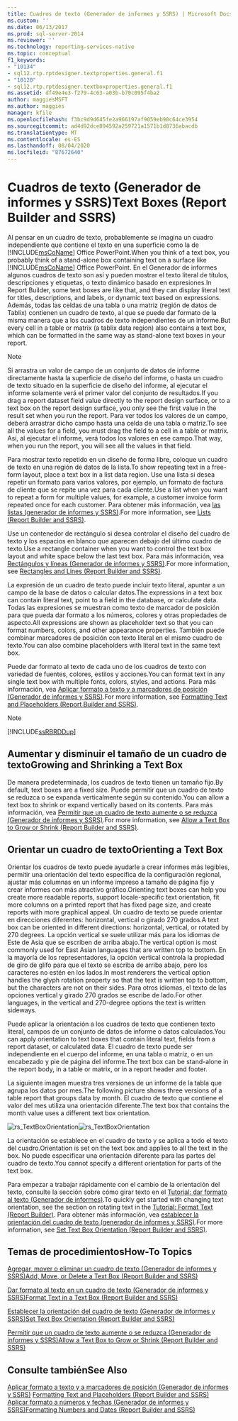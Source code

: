 ```yaml
---
title: Cuadros de texto (Generador de informes y SSRS) | Microsoft Docs
ms.custom: ''
ms.date: 06/13/2017
ms.prod: sql-server-2014
ms.reviewer: ''
ms.technology: reporting-services-native
ms.topic: conceptual
f1_keywords:
- "10134"
- sql12.rtp.rptdesigner.textproperties.general.f1
- "10120"
- sql12.rtp.rptdesigner.textboxproperties.general.f1
ms.assetid: df49e4e3-f279-4c63-a03b-b70c095f4ba2
author: maggiesMSFT
ms.author: maggies
manager: kfile
ms.openlocfilehash: f3bc9d9d645fe2a966197af9059eb90c64ce3954
ms.sourcegitcommit: ad4d92dce894592a259721a1571b1d8736abacdb
ms.translationtype: MT
ms.contentlocale: es-ES
ms.lasthandoff: 08/04/2020
ms.locfileid: "87672640"
---
```

# <a name="text-boxes-report-builder-and-ssrs"></a><span data-ttu-id="e5f06-102">Cuadros de texto (Generador de informes y SSRS)</span><span class="sxs-lookup"><span data-stu-id="e5f06-102">Text Boxes (Report Builder and SSRS)</span></span>
  <span data-ttu-id="e5f06-103">Al pensar en un cuadro de texto, probablemente se imagina un cuadro independiente que contiene el texto en una superficie como la de [!INCLUDE[msCoName](../../includes/msconame-md.md)] Office PowerPoint.</span><span class="sxs-lookup"><span data-stu-id="e5f06-103">When you think of a text box, you probably think of a stand-alone box containing text on a surface like [!INCLUDE[msCoName](../../includes/msconame-md.md)] Office PowerPoint.</span></span> <span data-ttu-id="e5f06-104">En el Generador de informes algunos cuadros de texto son así y pueden mostrar el texto literal de títulos, descripciones y etiquetas, o texto dinámico basado en expresiones.</span><span class="sxs-lookup"><span data-stu-id="e5f06-104">In Report Builder, some text boxes are like that, and they can display literal text for titles, descriptions, and labels, or dynamic text based on expressions.</span></span> <span data-ttu-id="e5f06-105">Además, todas las celdas de una tabla o una matriz (región de datos de Tablix) contienen un cuadro de texto, al que se puede dar formato de la misma manera que a los cuadros de texto independientes de un informe.</span><span class="sxs-lookup"><span data-stu-id="e5f06-105">But every cell in a table or matrix (a tablix data region) also contains a text box, which can be formatted in the same way as stand-alone text boxes in your report.</span></span>  
  
> [!NOTE]  
>  <span data-ttu-id="e5f06-106">Si arrastra un valor de campo de un conjunto de datos de informe directamente hasta la superficie de diseño del informe, o hasta un cuadro de texto situado en la superficie de diseño del informe, al ejecutar el informe solamente verá el primer valor del conjunto de resultados.</span><span class="sxs-lookup"><span data-stu-id="e5f06-106">If you drag a report dataset field value directly to the report design surface, or to a text box on the report design surface, you only see the first value in the result set when you run the report.</span></span> <span data-ttu-id="e5f06-107">Para ver todos los valores de un campo, deberá arrastrar dicho campo hasta una celda de una tabla o matriz.</span><span class="sxs-lookup"><span data-stu-id="e5f06-107">To see all the values for a field, you must drag the field to a cell in a table or matrix.</span></span> <span data-ttu-id="e5f06-108">Así, al ejecutar el informe, verá todos los valores en ese campo.</span><span class="sxs-lookup"><span data-stu-id="e5f06-108">That way, when you run the report, you will see all the values in that field.</span></span>  
  
 <span data-ttu-id="e5f06-109">Para mostrar texto repetido en un diseño de forma libre, coloque un cuadro de texto en una región de datos de la lista.</span><span class="sxs-lookup"><span data-stu-id="e5f06-109">To show repeating text in a free-form layout, place a text box in a list data region.</span></span> <span data-ttu-id="e5f06-110">Use una lista si desea repetir un formato para varios valores, por ejemplo, un formato de factura de cliente que se repite una vez para cada cliente.</span><span class="sxs-lookup"><span data-stu-id="e5f06-110">Use a list when you want to repeat a form for multiple values, for example, a customer invoice form repeated once for each customer.</span></span> <span data-ttu-id="e5f06-111">Para obtener más información, vea [las listas &#40;generador de informes y SSRS&#41;](create-invoices-and-forms-with-lists-report-builder-and-ssrs.md).</span><span class="sxs-lookup"><span data-stu-id="e5f06-111">For more information, see [Lists &#40;Report Builder and SSRS&#41;](create-invoices-and-forms-with-lists-report-builder-and-ssrs.md).</span></span>  
  
 <span data-ttu-id="e5f06-112">Use un contenedor de rectángulo si desea controlar el diseño del cuadro de texto y los espacios en blanco que aparecen debajo del último cuadro de texto.</span><span class="sxs-lookup"><span data-stu-id="e5f06-112">Use a rectangle container when you want to control the text box layout and white space below the last text box.</span></span> <span data-ttu-id="e5f06-113">Para más información, vea [Rectángulos y líneas &#40;Generador de informes y SSRS&#41;](rectangles-and-lines-report-builder-and-ssrs.md).</span><span class="sxs-lookup"><span data-stu-id="e5f06-113">For more information, see [Rectangles and Lines &#40;Report Builder and SSRS&#41;](rectangles-and-lines-report-builder-and-ssrs.md).</span></span>  
  
 <span data-ttu-id="e5f06-114">La expresión de un cuadro de texto puede incluir texto literal, apuntar a un campo de la base de datos o calcular datos.</span><span class="sxs-lookup"><span data-stu-id="e5f06-114">The expressions in a text box can contain literal text, point to a field in the database, or calculate data.</span></span> <span data-ttu-id="e5f06-115">Todas las expresiones se muestran como texto de marcador de posición para que pueda dar formato a los números, colores y otras propiedades de aspecto.</span><span class="sxs-lookup"><span data-stu-id="e5f06-115">All expressions are shown as placeholder text so that you can format numbers, colors, and other appearance properties.</span></span> <span data-ttu-id="e5f06-116">También puede combinar marcadores de posición con texto literal en el mismo cuadro de texto.</span><span class="sxs-lookup"><span data-stu-id="e5f06-116">You can also combine placeholders with literal text in the same text box.</span></span>  
  
 <span data-ttu-id="e5f06-117">Puede dar formato al texto de cada uno de los cuadros de texto con variedad de fuentes, colores, estilos y acciones.</span><span class="sxs-lookup"><span data-stu-id="e5f06-117">You can format text in any single text box with multiple fonts, colors, styles, and actions.</span></span> <span data-ttu-id="e5f06-118">Para más información, vea [Aplicar formato a texto y a marcadores de posición &#40;Generador de informes y SSRS&#41;](formatting-text-and-placeholders-report-builder-and-ssrs.md).</span><span class="sxs-lookup"><span data-stu-id="e5f06-118">For more information, see [Formatting Text and Placeholders &#40;Report Builder and SSRS&#41;](formatting-text-and-placeholders-report-builder-and-ssrs.md).</span></span>  
  
> [!NOTE]  
>  [!INCLUDE[ssRBRDDup](../../includes/ssrbrddup-md.md)]  
  
##  <a name="growing-and-shrinking-a-text-box"></a><a name="GrowShrinkTextBox"></a> <span data-ttu-id="e5f06-119">Aumentar y disminuir el tamaño de un cuadro de texto</span><span class="sxs-lookup"><span data-stu-id="e5f06-119">Growing and Shrinking a Text Box</span></span>  
 <span data-ttu-id="e5f06-120">De manera predeterminada, los cuadros de texto tienen un tamaño fijo.</span><span class="sxs-lookup"><span data-stu-id="e5f06-120">By default, text boxes are a fixed size.</span></span> <span data-ttu-id="e5f06-121">Puede permitir que un cuadro de texto se reduzca o se expanda verticalmente según su contenido.</span><span class="sxs-lookup"><span data-stu-id="e5f06-121">You can allow a text box to shrink or expand vertically based on its contents.</span></span> <span data-ttu-id="e5f06-122">Para más información, vea [Permitir que un cuadro de texto aumente o se reduzca &#40;Generador de informes y SSRS&#41;](allow-a-text-box-to-grow-or-shrink-report-builder-and-ssrs.md).</span><span class="sxs-lookup"><span data-stu-id="e5f06-122">For more information, see [Allow a Text Box to Grow or Shrink &#40;Report Builder and SSRS&#41;](allow-a-text-box-to-grow-or-shrink-report-builder-and-ssrs.md).</span></span>  
  
## <a name="orienting-a-text-box"></a><span data-ttu-id="e5f06-123">Orientar un cuadro de texto</span><span class="sxs-lookup"><span data-stu-id="e5f06-123">Orienting a Text Box</span></span>  
 <span data-ttu-id="e5f06-124">Orientar los cuadros de texto puede ayudarle a crear informes más legibles, permitir una orientación del texto específica de la configuración regional, ajustar más columnas en un informe impreso a tamaño de página fijo y crear informes con más atractivo gráfico.</span><span class="sxs-lookup"><span data-stu-id="e5f06-124">Orienting text boxes can help you create more readable reports, support locale-specific text orientation, fit more columns on a printed report that has fixed page size, and create reports with more graphical appeal.</span></span> <span data-ttu-id="e5f06-125">Un cuadro de texto se puede orientar en direcciones diferentes: horizontal, vertical o girado 270 grados.</span><span class="sxs-lookup"><span data-stu-id="e5f06-125">A text box can be oriented in different directions: horizontal, vertical, or rotated by 270 degrees.</span></span> <span data-ttu-id="e5f06-126">La opción vertical se suele utilizar más para los idiomas de Este de Asia que se escriben de arriba abajo.</span><span class="sxs-lookup"><span data-stu-id="e5f06-126">The vertical option is most commonly used for East Asian languages that are written top to bottom.</span></span> <span data-ttu-id="e5f06-127">En la mayoría de los representadores, la opción vertical controla la propiedad de giro de glifo para que el texto se escriba de arriba abajo, pero los caracteres no estén en los lados.</span><span class="sxs-lookup"><span data-stu-id="e5f06-127">In most renderers the vertical option handles the glyph rotation property so that the text is written top to bottom, but the characters are not on their sides.</span></span> <span data-ttu-id="e5f06-128">Para otros idiomas, el texto de las opciones vertical y girado 270 grados se escribe de lado.</span><span class="sxs-lookup"><span data-stu-id="e5f06-128">For other languages, in the vertical and 270-degree options the text is written sideways.</span></span>  
  
 <span data-ttu-id="e5f06-129">Puede aplicar la orientación a los cuadros de texto que contienen texto literal, campos de un conjunto de datos de informe o datos calculados.</span><span class="sxs-lookup"><span data-stu-id="e5f06-129">You can apply orientation to text boxes that contain literal text, fields from a report dataset, or calculated data.</span></span> <span data-ttu-id="e5f06-130">El cuadro de texto puede ser independiente en el cuerpo del informe, en una tabla o matriz, o en un encabezado y pie de página del informe.</span><span class="sxs-lookup"><span data-stu-id="e5f06-130">The text box can be stand-alone in the report body, in a table or matrix, or in a report header and footer.</span></span>  
  
 <span data-ttu-id="e5f06-131">La siguiente imagen muestra tres versiones de un informe de la tabla que agrupa los datos por mes.</span><span class="sxs-lookup"><span data-stu-id="e5f06-131">The following picture shows three versions of a table report that groups data by month.</span></span> <span data-ttu-id="e5f06-132">El cuadro de texto que contiene el valor del mes utiliza una orientación diferente.</span><span class="sxs-lookup"><span data-stu-id="e5f06-132">The text box that contains the month value uses a different text box orientation.</span></span>  
  
 <span data-ttu-id="e5f06-133">![rs_TextBoxOrientation](../media/rs-textboxorientation.gif "rs_TextBoxOrientation")</span><span class="sxs-lookup"><span data-stu-id="e5f06-133">![rs_TextBoxOrientation](../media/rs-textboxorientation.gif "rs_TextBoxOrientation")</span></span>  
  
 <span data-ttu-id="e5f06-134">La orientación se establece en el cuadro de texto y se aplica a todo el texto del cuadro.</span><span class="sxs-lookup"><span data-stu-id="e5f06-134">Orientation is set on the text box and applies to all the text in the box.</span></span> <span data-ttu-id="e5f06-135">No puede especificar una orientación diferente para las partes del cuadro de texto.</span><span class="sxs-lookup"><span data-stu-id="e5f06-135">You cannot specify a different orientation for parts of the text box.</span></span>  
  
 <span data-ttu-id="e5f06-136">Para empezar a trabajar rápidamente con el cambio de la orientación del texto, consulte la sección sobre cómo girar texto en el [Tutorial: dar formato al texto &#40;Generador de informes&#41;](../tutorial-format-text-report-builder.md).</span><span class="sxs-lookup"><span data-stu-id="e5f06-136">To quickly get started with changing text orientation, see the section on rotating text in the [Tutorial: Format Text &#40;Report Builder&#41;](../tutorial-format-text-report-builder.md).</span></span> <span data-ttu-id="e5f06-137">Para obtener más información, vea [establecer la orientación del cuadro de texto &#40;generador de informes y SSRS&#41;](set-text-box-orientation-report-builder-and-ssrs.md).</span><span class="sxs-lookup"><span data-stu-id="e5f06-137">For more information, see [Set Text Box Orientation &#40;Report Builder and SSRS&#41;](set-text-box-orientation-report-builder-and-ssrs.md).</span></span>  
  
##  <a name="how-to-topics"></a><a name="HowTo"></a><span data-ttu-id="e5f06-138">Temas de procedimientos</span><span class="sxs-lookup"><span data-stu-id="e5f06-138">How-To Topics</span></span>  
 [<span data-ttu-id="e5f06-139">Agregar, mover o eliminar un cuadro de texto &#40;Generador de informes y SSRS&#41;</span><span class="sxs-lookup"><span data-stu-id="e5f06-139">Add, Move, or Delete a Text Box &#40;Report Builder and SSRS&#41;</span></span>](add-move-or-delete-a-text-box-report-builder-and-ssrs.md)  
  
 [<span data-ttu-id="e5f06-140">Dar formato al texto en un cuadro de texto &#40;Generador de informes y SSRS&#41;</span><span class="sxs-lookup"><span data-stu-id="e5f06-140">Format Text in a Text Box &#40;Report Builder and SSRS&#41;</span></span>](format-text-in-a-text-box-report-builder-and-ssrs.md)  
  
 [<span data-ttu-id="e5f06-141">Establecer la orientación del cuadro de texto &#40;Generador de informes y SSRS&#41;</span><span class="sxs-lookup"><span data-stu-id="e5f06-141">Set Text Box Orientation &#40;Report Builder and SSRS&#41;</span></span>](set-text-box-orientation-report-builder-and-ssrs.md)  
  
 [<span data-ttu-id="e5f06-142">Permitir que un cuadro de texto aumente o se reduzca &#40;Generador de informes y SSRS&#41;</span><span class="sxs-lookup"><span data-stu-id="e5f06-142">Allow a Text Box to Grow or Shrink &#40;Report Builder and SSRS&#41;</span></span>](allow-a-text-box-to-grow-or-shrink-report-builder-and-ssrs.md)  
  
## <a name="see-also"></a><span data-ttu-id="e5f06-143">Consulte también</span><span class="sxs-lookup"><span data-stu-id="e5f06-143">See Also</span></span>  
 <span data-ttu-id="e5f06-144">[Aplicar formato a texto y a marcadores de posición &#40;Generador de informes y SSRS&#41;](formatting-text-and-placeholders-report-builder-and-ssrs.md) </span><span class="sxs-lookup"><span data-stu-id="e5f06-144">[Formatting Text and Placeholders &#40;Report Builder and SSRS&#41;](formatting-text-and-placeholders-report-builder-and-ssrs.md) </span></span>  
 [<span data-ttu-id="e5f06-145">Aplicar formato a números y fechas &#40;Generador de informes y SSRS&#41;</span><span class="sxs-lookup"><span data-stu-id="e5f06-145">Formatting Numbers and Dates &#40;Report Builder and SSRS&#41;</span></span>](formatting-numbers-and-dates-report-builder-and-ssrs.md)  
  
  
